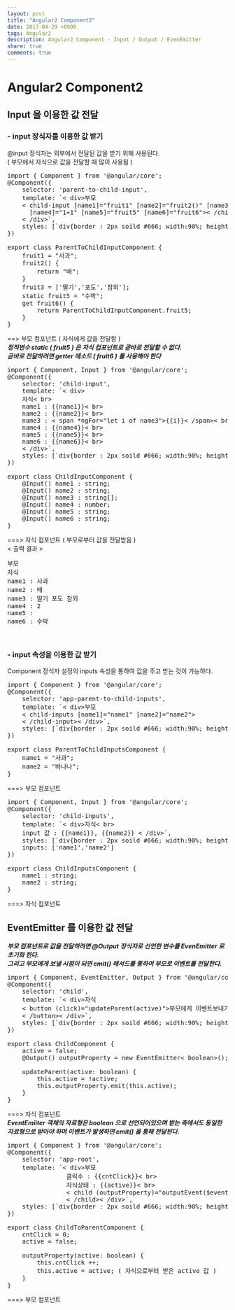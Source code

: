 ```yaml
---
layout: post
title: "Angular2 Component2"
date: 2017-04-29 +0900
tags: Angular2
description: Angular2 Component - Input / Output / EvenEmitter
share: true
comments: true
---
```


Angular2 Component2
=====

Input 을 이용한 값 전달
-----

### - input 장식자를 이용한 값 받기
@input 장식자는 외부에서 전달된 값을 받기 위해 사용된다.<br>( 부모에서 자식으로 값을 전달할 때 많이 사용됨 )

<pre>
import { Component } from '@angular/core';
@Component({
	selector: 'parent-to-child-input',
	template: `< div>부모
	< child-input [name1]="fruit1" [name2]="fruit2()" [name3]="fruit3"
	  [name4]="1+1" [name5]="fruit5" [name6]="fruit6">< /child-input>
	< /div>`,
	styles: [`div{border : 2px soild #666; width:90%; height:50%}`]
})

export class ParentToChildInputComponent {
	fruit1 = "사과";
	fruit2() {
		return "배";
	}
	fruit3 = ['딸기','포도','참외'];
	static fruit5 = "수박";
	get fruit6() {
		return ParentToChildInputComponent.fruit5;
	}
}
</pre>
==> 부모 컴포넌트 ( 자식에게 값을 전달함 )<br>
***정적변수 static ( fruit5 ) 은 자식 컴포넌트로 곧바로 전달할 수 없다.<br>
곧바로 전달하려면 getter 메소드 ( fruit6 ) 를 사용해야 한다***

<pre>
import { Component, Input } from '@angular/core';
@Component({
	selector: 'child-input',
	template: `< div>
	자식< br>
	name1 : {{name1}}< br>
	name2 : {{name2}}< br>
	name3 : < span *ngFor="let i of name3">{{i}}< /span>< br>
	name4 : {{name4}}< br>
	name5 : {{name5}}< br>
	name6 : {{name6}}< br>
	< /div>`,
	styles: [`div{border : 2px soild #666; width:90%; height:50%}`]
})

export class ChildInputComponent {
	@Input() name1 : string;
	@Input() name2 : string;
	@Input() name3 : string[];
	@Input() name4 : number;
	@Input() name5 : string;
	@Input() name6 : string;
}
</pre>
===> 자식 컴포넌트 ( 부모로부터 값을 전달받음 )<br>
< 출력 결과 >
<pre>
부모
자식
name1 : 사과
name2 : 배
name3 : 딸기 포도 참외
name4 : 2
name5 :
name6 : 수박
</pre>
<br>

### - input 속성을 이용한 값 받기
Component 장식자 설정의 inputs 속성을 통하여 값을 주고 받는 것이 가능하다.

<pre>
import { Component } from '@angular/core';
@Component({
	selector: 'app-parent-to-child-inputs',
	template: `< div>부모
	< child-inputs [name1]="name1" [name2]="name2">
	< /child-input>< /div>`,
	styles: [`div{border : 2px soild #666; width:90%; height:50%}`]
})

export class ParentToChildInputsComponent {
	name1 = "사과";
	name2 = "바나나";
}
</pre>
===> 부모 컴포넌트

<pre>
import { Component, Input } from '@angular/core';
@Component({
	selector: 'child-inputs',
	template: `< div>자식< br>
	input 값 : {{name1}}, {{name2}} < /div>`,
	styles: [`div{border : 2px soild #666; width:90%; height:50%}`],
	inputs: ['name1','name2']
})

export class ChildInputsComponent {
	name1 : string;
	name2 : string;
}
</pre>
===> 자식 컴포넌트
<br>

EventEmitter 를 이용한 값 전달
-----
***부모 컴포넌트로 값을 전달하려면 @Output 장식자로 선언한 변수를 EvenEmitter 로 초기화 한다.<br>
그리고 부모에게 보낼 시점이 되면 emit() 메서드를 통하여 부모로 이벤트를 전달한다.***

<pre>
import { Component, EventEmitter, Output } from '@angular/core';
@Component({
	selector: 'child',
	template: `< div>자식
	< button (click)="updateParent(active)">부모에게 이벤트보내기
	< /button>< /div>`,
	styles: [`div{border : 2px soild #666; width:90%; height:50%}`]
})

export class ChildComponent {
	active = false;
	@Output() outputProperty = new EventEmitter< boolean>();
	
	updateParent(active: boolean) {
		this.active = !active;
		this.outputProperty.emit(this.active);
	}
}
</pre>
===> 자식 컴포넌트<br>
***EventEmiiter 객체의 자료형은 boolean 으로 선언되어있으며 받는 측에서도 동일한 자료형으로 받아야 하며 이벤트가 발생하면 emit() 을 통해 전달된다.***

<pre>
import { Component } from '@angular/core';
@Component({
	selector: 'app-root',
	template: `< div>부모
				클릭수 : {{cntClick}}< br>
				자식상태 : {{active}}< br>
				< child (outputProperty)="outputEvent($event)">
				< /child>< /div>`,
	styles: [`div{border : 2px soild #666; width:90%; height:50%}`]
})

export class ChildToParentComponent {
	cntClick = 0;
	active = false;
	
	outputProperty(active: boolean) {
		this.cntClick ++;
		this.active = active; ( 자식으로부터 받은 active 값 )
	}
}
</pre>
===> 부모 컴포넌트
